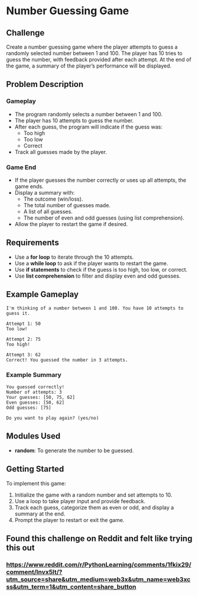 # Number Guessing Game

## Challenge

Create a number guessing game where the player attempts to guess a randomly selected number between 1 and 100. The player has 10 tries to guess the number, with feedback provided after each attempt. At the end of the game, a summary of the player’s performance will be displayed.

## Problem Description

### Gameplay
- The program randomly selects a number between 1 and 100.
- The player has 10 attempts to guess the number.
- After each guess, the program will indicate if the guess was:
  - Too high
  - Too low
  - Correct
- Track all guesses made by the player.

### Game End
- If the player guesses the number correctly or uses up all attempts, the game ends.
- Display a summary with:
  - The outcome (win/loss).
  - The total number of guesses made.
  - A list of all guesses.
  - The number of even and odd guesses (using list comprehension).
- Allow the player to restart the game if desired.

## Requirements
- Use a **for loop** to iterate through the 10 attempts.
- Use a **while loop** to ask if the player wants to restart the game.
- Use **if statements** to check if the guess is too high, too low, or correct.
- Use **list comprehension** to filter and display even and odd guesses.

## Example Gameplay

```plaintext
I'm thinking of a number between 1 and 100. You have 10 attempts to guess it.

Attempt 1: 50
Too low!

Attempt 2: 75
Too high!

Attempt 3: 62
Correct! You guessed the number in 3 attempts.
```

### Example Summary

```plaintext
You guessed correctly!
Number of attempts: 3
Your guesses: [50, 75, 62]
Even guesses: [50, 62]
Odd guesses: [75]

Do you want to play again? (yes/no)
```

## Modules Used
- **random**: To generate the number to be guessed.

## Getting Started

To implement this game:
1. Initialize the game with a random number and set attempts to 10.
2. Use a loop to take player input and provide feedback.
3. Track each guess, categorize them as even or odd, and display a summary at the end.
4. Prompt the player to restart or exit the game.

## Found this challenge on Reddit and felt like trying this out
### https://www.reddit.com/r/PythonLearning/comments/1fkix29/comment/lnvx5lt/?utm_source=share&utm_medium=web3x&utm_name=web3xcss&utm_term=1&utm_content=share_button